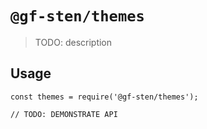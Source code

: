 # `@gf-sten/themes`

> TODO: description

## Usage

```
const themes = require('@gf-sten/themes');

// TODO: DEMONSTRATE API
```
